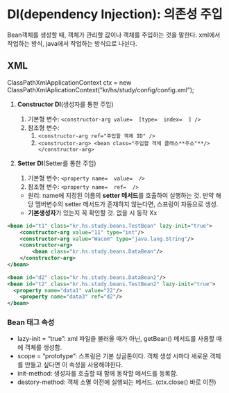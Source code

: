 # DI(dependency Injection): 의존성 주입

Bean객체를 생성할 때, 객체가 관리할 값이나 객체를 주입하는 것을 말한다. xml에서 작업하는 방식, java에서 작업하는 방식으로 나뉜다.

## XML

ClassPathXmlApplicationContext ctx = new ClassPathXmlAplicationContext(”kr/hs/study/config/config.xml”);

1. **Constructor DI**(생성자를 통한 주입)
    1. 기본형 변수: `<constructor-arg value=  [type=  index=  ] />`
    2. 참조형 변수:
        1. `<constructor-arg ref="주입할 객체 ID" />`
        2. `<constructor-arg> <bean class="주입할 객체 클래스**주소"**/></constructor-arg>`
        
2. **Setter DI**(Setter를 통한 주입)
    1. 기본형 변수: `<property name=  value=  />`
    2. 참조형 변수: `<property name=  ref=  />`
    - 원리: name에 지정된 이름의 **setter 메서드**를 호출하여 실행하는 것. 만약 해당 멤버변수의 setter 메서드가 존재하지 않는다면, 스프링이 자동으로 생성.
    - **기본생성자**가 있는지 꼭 확인할 것. 없을 시 동작 Xx

```xml
<bean id="t1" class="kr.hs.study.beans.TestBean" lazy-init="true">
	<constructor-arg value="11" type="int"/>
	<constructor-arg value="Wacom" type="java.lang.String"/>
	<constructor-arg>
		<bean class="kr.hs.study.beans.DataBean"/>
	</constructor-arg>
</bean>
	    
<bean id="d2" class="kr.hs.study.beans.DataBean2"/>
<bean id="t2" class="kr.hs.study.beans.TestBean2" lazy-init="true">
  <property name="data1" value="22"/>
	<property name="data3" ref="d2"/>
</bean>
```

### Bean 태그 속성

- lazy-init = “true”: xml 파일을 불러올 때가 아닌, getBean() 메서드를 사용할 때에 객체를 생성함.
- scope = ”prototype”: 스프링은 기본 싱글톤이다. 객체 생성 시마다 새로운 객체를 만들고 싶다면 이 속성을 사용해야한다.
- init-method: 생성자를 호출할 때 함께 동작할 메서드를 등록함.
- destory-method: 객체 소멸 이전에 실행되는 메서드. (ctx.close() 바로 이전)

